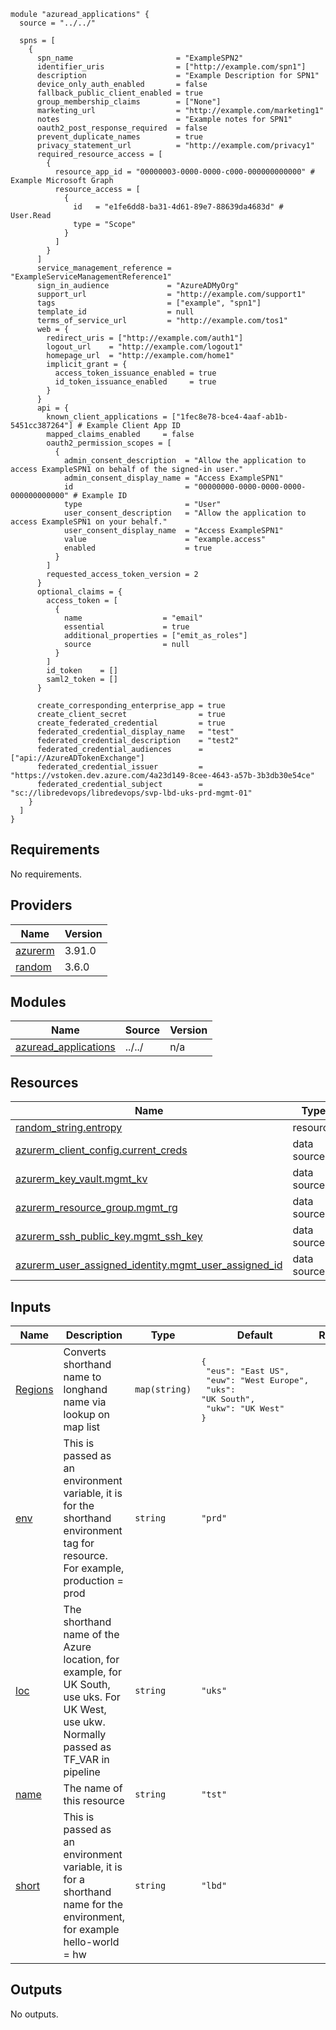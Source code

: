 ```hcl
module "azuread_applications" {
  source = "../../"

  spns = [
    {
      spn_name                       = "ExampleSPN2"
      identifier_uris                = ["http://example.com/spn1"]
      description                    = "Example Description for SPN1"
      device_only_auth_enabled       = false
      fallback_public_client_enabled = true
      group_membership_claims        = ["None"]
      marketing_url                  = "http://example.com/marketing1"
      notes                          = "Example notes for SPN1"
      oauth2_post_response_required  = false
      prevent_duplicate_names        = true
      privacy_statement_url          = "http://example.com/privacy1"
      required_resource_access = [
        {
          resource_app_id = "00000003-0000-0000-c000-000000000000" # Example Microsoft Graph
          resource_access = [
            {
              id   = "e1fe6dd8-ba31-4d61-89e7-88639da4683d" # User.Read
              type = "Scope"
            }
          ]
        }
      ]
      service_management_reference = "ExampleServiceManagementReference1"
      sign_in_audience             = "AzureADMyOrg"
      support_url                  = "http://example.com/support1"
      tags                         = ["example", "spn1"]
      template_id                  = null
      terms_of_service_url         = "http://example.com/tos1"
      web = {
        redirect_uris = ["http://example.com/auth1"]
        logout_url    = "http://example.com/logout1"
        homepage_url  = "http://example.com/home1"
        implicit_grant = {
          access_token_issuance_enabled = true
          id_token_issuance_enabled     = true
        }
      }
      api = {
        known_client_applications = ["1fec8e78-bce4-4aaf-ab1b-5451cc387264"] # Example Client App ID
        mapped_claims_enabled     = false
        oauth2_permission_scopes = [
          {
            admin_consent_description  = "Allow the application to access ExampleSPN1 on behalf of the signed-in user."
            admin_consent_display_name = "Access ExampleSPN1"
            id                         = "00000000-0000-0000-0000-000000000000" # Example ID
            type                       = "User"
            user_consent_description   = "Allow the application to access ExampleSPN1 on your behalf."
            user_consent_display_name  = "Access ExampleSPN1"
            value                      = "example.access"
            enabled                    = true
          }
        ]
        requested_access_token_version = 2
      }
      optional_claims = {
        access_token = [
          {
            name                  = "email"
            essential             = true
            additional_properties = ["emit_as_roles"]
            source                = null
          }
        ]
        id_token    = []
        saml2_token = []
      }

      create_corresponding_enterprise_app = true
      create_client_secret                = true
      create_federated_credential         = true
      federated_credential_display_name   = "test"
      federated_credential_description    = "test2"
      federated_credential_audiences      = ["api://AzureADTokenExchange"]
      federated_credential_issuer         = "https://vstoken.dev.azure.com/4a23d149-8cee-4643-a57b-3b3db30e54ce"
      federated_credential_subject        = "sc://libredevops/libredevops/svp-lbd-uks-prd-mgmt-01"
    }
  ]
}
```
## Requirements

No requirements.

## Providers

| Name | Version |
|------|---------|
| <a name="provider_azurerm"></a> [azurerm](#provider\_azurerm) | 3.91.0 |
| <a name="provider_random"></a> [random](#provider\_random) | 3.6.0 |

## Modules

| Name | Source | Version |
|------|--------|---------|
| <a name="module_azuread_applications"></a> [azuread\_applications](#module\_azuread\_applications) | ../../ | n/a |

## Resources

| Name | Type |
|------|------|
| [random_string.entropy](https://registry.terraform.io/providers/hashicorp/random/latest/docs/resources/string) | resource |
| [azurerm_client_config.current_creds](https://registry.terraform.io/providers/hashicorp/azurerm/latest/docs/data-sources/client_config) | data source |
| [azurerm_key_vault.mgmt_kv](https://registry.terraform.io/providers/hashicorp/azurerm/latest/docs/data-sources/key_vault) | data source |
| [azurerm_resource_group.mgmt_rg](https://registry.terraform.io/providers/hashicorp/azurerm/latest/docs/data-sources/resource_group) | data source |
| [azurerm_ssh_public_key.mgmt_ssh_key](https://registry.terraform.io/providers/hashicorp/azurerm/latest/docs/data-sources/ssh_public_key) | data source |
| [azurerm_user_assigned_identity.mgmt_user_assigned_id](https://registry.terraform.io/providers/hashicorp/azurerm/latest/docs/data-sources/user_assigned_identity) | data source |

## Inputs

| Name | Description | Type | Default | Required |
|------|-------------|------|---------|:--------:|
| <a name="input_Regions"></a> [Regions](#input\_Regions) | Converts shorthand name to longhand name via lookup on map list | `map(string)` | <pre>{<br>  "eus": "East US",<br>  "euw": "West Europe",<br>  "uks": "UK South",<br>  "ukw": "UK West"<br>}</pre> | no |
| <a name="input_env"></a> [env](#input\_env) | This is passed as an environment variable, it is for the shorthand environment tag for resource.  For example, production = prod | `string` | `"prd"` | no |
| <a name="input_loc"></a> [loc](#input\_loc) | The shorthand name of the Azure location, for example, for UK South, use uks.  For UK West, use ukw. Normally passed as TF\_VAR in pipeline | `string` | `"uks"` | no |
| <a name="input_name"></a> [name](#input\_name) | The name of this resource | `string` | `"tst"` | no |
| <a name="input_short"></a> [short](#input\_short) | This is passed as an environment variable, it is for a shorthand name for the environment, for example hello-world = hw | `string` | `"lbd"` | no |

## Outputs

No outputs.
